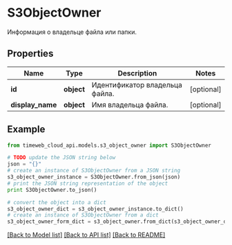 # S3ObjectOwner

Информация о владельце файла или папки.

## Properties
Name | Type | Description | Notes
------------ | ------------- | ------------- | -------------
**id** | **object** | Идентификатор владельца файла. | [optional] 
**display_name** | **object** | Имя владельца файла. | [optional] 

## Example

```python
from timeweb_cloud_api.models.s3_object_owner import S3ObjectOwner

# TODO update the JSON string below
json = "{}"
# create an instance of S3ObjectOwner from a JSON string
s3_object_owner_instance = S3ObjectOwner.from_json(json)
# print the JSON string representation of the object
print S3ObjectOwner.to_json()

# convert the object into a dict
s3_object_owner_dict = s3_object_owner_instance.to_dict()
# create an instance of S3ObjectOwner from a dict
s3_object_owner_form_dict = s3_object_owner.from_dict(s3_object_owner_dict)
```
[[Back to Model list]](../README.md#documentation-for-models) [[Back to API list]](../README.md#documentation-for-api-endpoints) [[Back to README]](../README.md)


